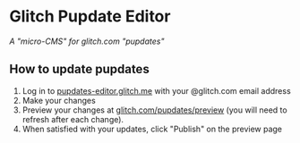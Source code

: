 # Glitch Pupdate Editor

_A "micro-CMS" for glitch.com "pupdates"_

## How to update pupdates

1. Log in to [pupdates-editor.glitch.me](https://pupdates-editor.glitch.me) with your @glitch.com email address
2. Make your changes
3. Preview your changes at [glitch.com/pupdates/preview](https://glitch.com/pupdates/preview) (you will need to refresh after each change).
4. When satisfied with your updates, click "Publish" on the preview page